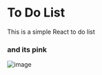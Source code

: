 # To Do List

This is a simple React to do list

### and its pink

![image](https://github.com/Jessicaumeh/To-Do-List/assets/55697952/c82b63c9-df36-4c96-b86d-e946876b94d8)


